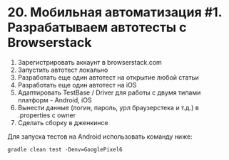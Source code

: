 # 20. Мобильная автоматизация #1. Разрабатываем автотесты с Browserstack

1. Зарегистрировать аккаунт в browserstack.com
2. Запустить автотест локально
3. Разработать еще один автотест на открытие любой статьи
4. Разработать еще один автотест на iOS
5. Адаптировать TestBase / Driver для работы с двумя типами платформ - Android, iOS
6. Вынести данные (логин, пароль, урл браузерстека и т.д.) в .properties с owner
7. Сделать сборку в дженкинсе
  
Для запуска тестов на Android использовать команду ниже:
```shell
gradle clean test -Denv=GooglePixel6

```
